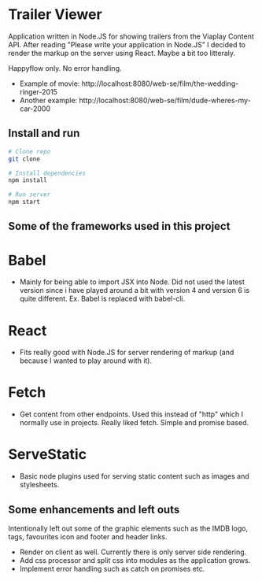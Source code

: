# Trailer Viewer

Application written in Node.JS for showing trailers from the Viaplay Content API. After reading "Please write your application in Node.JS" I decided to render the markup on the server using React. Maybe a bit too litteraly.

Happyflow only. No error handling.

* Example of movie: http://localhost:8080/web-se/film/the-wedding-ringer-2015
* Another example: http://localhost:8080/web-se/film/dude-wheres-my-car-2000

## Install and run

```zsh
# Clone repo
git clone

# Install dependencies
npm install

# Run server
npm start
```
## Some of the frameworks used in this project

# Babel
* Mainly for being able to import JSX into Node. Did not used the latest version since i have played around a bit with version 4 and version 6 is quite different. Ex. Babel is replaced with babel-cli.

# React
* Fits really good with Node.JS for server rendering of markup (and because I wanted to play around with it).

# Fetch
* Get content from other endpoints. Used this instead of "http" which I normally use in projects. Really liked fetch. Simple and promise based.

# ServeStatic
* Basic node plugins used for serving static content such as images and stylesheets.


## Some enhancements and left outs
Intentionally left out some of the graphic elements such as the IMDB logo, tags, favourites icon and footer and header links.

* Render on client as well. Currently there is only server side rendering.
* Add css processor and split css into modules as the application grows.
* Implement error handling such as catch on promises etc.
